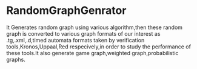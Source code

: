 # RandomGraphGenrator
It Generates random graph using various algorithm,then these random graph is converted to various graph formats of our interest as .tg,.xml,.d,timed automata formats taken by verification tools,Kronos,Uppaal,Red respecively,in order to study the performance of these tools.It also generate game graph,weighted graph,probabilistic graphs.
